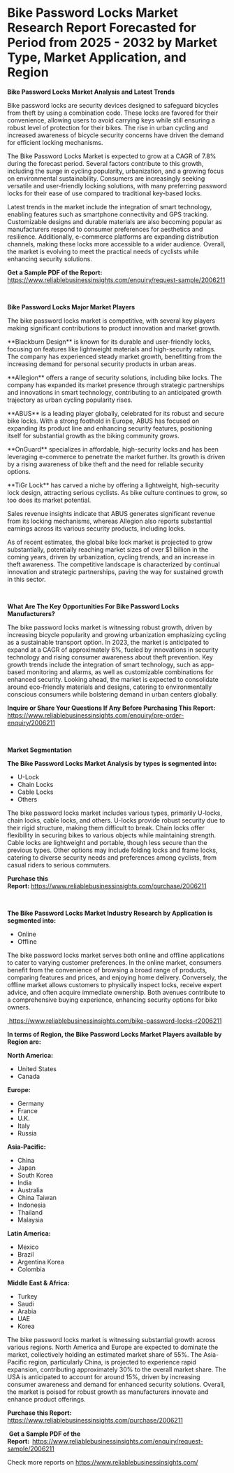 <p><h1>Bike Password Locks Market Research Report Forecasted for Period from 2025 -  2032 by Market Type, Market Application, and Region</h1></p><p><strong>Bike Password Locks Market Analysis and Latest Trends</strong></p>
<p><p>Bike password locks are security devices designed to safeguard bicycles from theft by using a combination code. These locks are favored for their convenience, allowing users to avoid carrying keys while still ensuring a robust level of protection for their bikes. The rise in urban cycling and increased awareness of bicycle security concerns have driven the demand for efficient locking mechanisms.</p><p>The Bike Password Locks Market is expected to grow at a CAGR of 7.8% during the forecast period. Several factors contribute to this growth, including the surge in cycling popularity, urbanization, and a growing focus on environmental sustainability. Consumers are increasingly seeking versatile and user-friendly locking solutions, with many preferring password locks for their ease of use compared to traditional key-based locks.</p><p>Latest trends in the market include the integration of smart technology, enabling features such as smartphone connectivity and GPS tracking. Customizable designs and durable materials are also becoming popular as manufacturers respond to consumer preferences for aesthetics and resilience. Additionally, e-commerce platforms are expanding distribution channels, making these locks more accessible to a wider audience. Overall, the market is evolving to meet the practical needs of cyclists while enhancing security solutions.</p></p>
<p><strong>Get a Sample PDF of the Report:&nbsp;</strong> <a href="https://www.reliablebusinessinsights.com/enquiry/request-sample/2006211?utm_campaign=2716&utm_medium=2&utm_source=Github&utm_content=ia&utm_term=06042025&utm_id=bike-password-locks">https://www.reliablebusinessinsights.com/enquiry/request-sample/2006211</a></p>
<p>&nbsp;</p>
<p><strong>Bike Password Locks Major Market Players</strong></p>
<p><p>The bike password locks market is competitive, with several key players making significant contributions to product innovation and market growth. </p><p>**Blackburn Design** is known for its durable and user-friendly locks, focusing on features like lightweight materials and high-security ratings. The company has experienced steady market growth, benefitting from the increasing demand for personal security products in urban areas.</p><p>**Allegion** offers a range of security solutions, including bike locks. The company has expanded its market presence through strategic partnerships and innovations in smart technology, contributing to an anticipated growth trajectory as urban cycling popularity rises.</p><p>**ABUS** is a leading player globally, celebrated for its robust and secure bike locks. With a strong foothold in Europe, ABUS has focused on expanding its product line and enhancing security features, positioning itself for substantial growth as the biking community grows.</p><p>**OnGuard** specializes in affordable, high-security locks and has been leveraging e-commerce to penetrate the market further. Its growth is driven by a rising awareness of bike theft and the need for reliable security options.</p><p>**TiGr Lock** has carved a niche by offering a lightweight, high-security lock design, attracting serious cyclists. As bike culture continues to grow, so too does its market potential.</p><p>Sales revenue insights indicate that ABUS generates significant revenue from its locking mechanisms, whereas Allegion also reports substantial earnings across its various security products, including locks.</p><p>As of recent estimates, the global bike lock market is projected to grow substantially, potentially reaching market sizes of over $1 billion in the coming years, driven by urbanization, cycling trends, and an increase in theft awareness. The competitive landscape is characterized by continual innovation and strategic partnerships, paving the way for sustained growth in this sector.</p></p>
<p>&nbsp;</p>
<p><strong>What Are The Key Opportunities For Bike Password Locks Manufacturers?</strong></p>
<p><p>The bike password locks market is witnessing robust growth, driven by increasing bicycle popularity and growing urbanization emphasizing cycling as a sustainable transport option. In 2023, the market is anticipated to expand at a CAGR of approximately 6%, fueled by innovations in security technology and rising consumer awareness about theft prevention. Key growth trends include the integration of smart technology, such as app-based monitoring and alarms, as well as customizable combinations for enhanced security. Looking ahead, the market is expected to consolidate around eco-friendly materials and designs, catering to environmentally conscious consumers while bolstering demand in urban centers globally.</p></p>
<p><strong>Inquire or Share Your Questions If Any Before Purchasing This Report:</strong> <a href="https://www.reliablebusinessinsights.com/enquiry/pre-order-enquiry/2006211?utm_campaign=2716&utm_medium=2&utm_source=Github&utm_content=ia&utm_term=06042025&utm_id=bike-password-locks">https://www.reliablebusinessinsights.com/enquiry/pre-order-enquiry/2006211</a></p>
<p>&nbsp;</p>
<p><strong>Market Segmentation</strong></p>
<p><strong>The Bike Password Locks Market Analysis by types is segmented into:</strong></p>
<p><ul><li>U-Lock</li><li>Chain Locks</li><li>Cable Locks</li><li>Others</li></ul></p>
<p><p>The bike password locks market includes various types, primarily U-locks, chain locks, cable locks, and others. U-locks provide robust security due to their rigid structure, making them difficult to break. Chain locks offer flexibility in securing bikes to various objects while maintaining strength. Cable locks are lightweight and portable, though less secure than the previous types. Other options may include folding locks and frame locks, catering to diverse security needs and preferences among cyclists, from casual riders to serious commuters.</p></p>
<p><strong>Purchase this Report:&nbsp;</strong><a href="https://www.reliablebusinessinsights.com/purchase/2006211?utm_campaign=2716&utm_medium=2&utm_source=Github&utm_content=ia&utm_term=06042025&utm_id=bike-password-locks">https://www.reliablebusinessinsights.com/purchase/2006211</a></p>
<p>&nbsp;</p>
<p><strong>The Bike Password Locks Market Industry Research by Application is segmented into:</strong></p>
<p><ul><li>Online</li><li>Offline</li></ul></p>
<p><p>The bike password locks market serves both online and offline applications to cater to varying customer preferences. In the online market, consumers benefit from the convenience of browsing a broad range of products, comparing features and prices, and enjoying home delivery. Conversely, the offline market allows customers to physically inspect locks, receive expert advice, and often acquire immediate ownership. Both avenues contribute to a comprehensive buying experience, enhancing security options for bike owners.</p></p>
<p><a href="https://www.reliablebusinessinsights.com/bike-password-locks-r2006211?utm_campaign=2716&utm_medium=2&utm_source=Github&utm_content=ia&utm_term=06042025&utm_id=bike-password-locks">&nbsp;https://www.reliablebusinessinsights.com/bike-password-locks-r2006211</a></p>
<p><strong>In terms of Region, the Bike Password Locks Market Players available by Region are:</strong></p>
<p>
    <p> <strong> North America: </strong>
        <ul>
            <li>United States</li>
            <li>Canada</li>
        </ul>
        </p> 
    <p> <strong> Europe: </strong>
        <ul>
            <li>Germany</li>
            <li>France</li>
            <li>U.K.</li>
            <li>Italy</li>
            <li>Russia</li>
        </ul>
        </p> 
    <p> <strong> Asia-Pacific: </strong>
        <ul>
            <li>China</li>
            <li>Japan</li>
            <li>South Korea</li>
            <li>India</li>
            <li>Australia</li>
            <li>China Taiwan</li>
            <li>Indonesia</li>
            <li>Thailand</li>
            <li>Malaysia</li>
        </ul>
        </p> 
    <p> <strong> Latin America: </strong>
        <ul>
            <li>Mexico</li>
            <li>Brazil</li>
            <li>Argentina Korea</li>
            <li>Colombia</li>
        </ul>
        </p> 
    <p> <strong> Middle East & Africa: </strong>
        <ul>
            <li>Turkey</li>
            <li>Saudi</li>
            <li>Arabia</li>
            <li>UAE</li>
            <li>Korea</li>
        </ul>
    </p>
    </p>
<p><p>The bike password locks market is witnessing substantial growth across various regions. North America and Europe are expected to dominate the market, collectively holding an estimated market share of 55%. The Asia-Pacific region, particularly China, is projected to experience rapid expansion, contributing approximately 30% to the overall market share. The USA is anticipated to account for around 15%, driven by increasing consumer awareness and demand for enhanced security solutions. Overall, the market is poised for robust growth as manufacturers innovate and enhance product offerings.</p></p>
<p><strong>Purchase this Report: </strong><a href="https://www.reliablebusinessinsights.com/purchase/2006211?utm_campaign=2716&utm_medium=2&utm_source=Github&utm_content=ia&utm_term=06042025&utm_id=bike-password-locks">https://www.reliablebusinessinsights.com/purchase/2006211</a></p>
<p>&nbsp;<strong>Get a Sample PDF of the Report:&nbsp;&nbsp;</strong><a href="https://www.reliablebusinessinsights.com/enquiry/request-sample/2006211?utm_campaign=2716&utm_medium=2&utm_source=Github&utm_content=ia&utm_term=06042025&utm_id=bike-password-locks">https://www.reliablebusinessinsights.com/enquiry/request-sample/2006211</a></p>
<p><strong></strong></p>
<p>Check more reports on <a href="https://www.reliablebusinessinsights.com/?utm_campaign=2716&utm_medium=2&utm_source=Github&utm_content=ia&utm_term=06042025&utm_id=bike-password-locks">https://www.reliablebusinessinsights.com/</a></p>